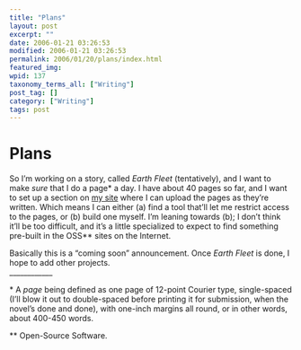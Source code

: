 ```yaml
---
title: "Plans"
layout: post
excerpt: ""
date: 2006-01-21 03:26:53
modified: 2006-01-21 03:26:53
permalink: 2006/01/20/plans/index.html
featured_img: 
wpid: 137
taxonomy_terms_all: ["Writing"]
post_tag: []
category: ["Writing"]
tags: post
---
```


# Plans

So I’m working on a story, called <span style="font-style: italic">Earth Fleet</span> (tentatively), and I want to make <span style="font-style: italic">sure</span> that I do a page\* a day. I have about 40 pages so far, and I want to set up a section on [my site](/) where I can upload the pages as they’re written. Which means I can either (a) find a tool that’ll let me restrict access to the pages, or (b) build one myself. I’m leaning towards (b); I don’t think it’ll be too difficult, and it’s a little specialized to expect to find something pre-built in the OSS\*\* sites on the Internet.

Basically this is a “coming soon” announcement. Once <span style="font-style: italic">Earth Fleet</span> is done, I hope to add other projects.  
\_\_\_\_\_\_\_\_\_\_\_\_

\* A <span style="font-style: italic">page</span> being defined as one page of 12-point Courier type, single-spaced (I’ll blow it out to double-spaced before printing it for submission, when the novel’s done and done), with one-inch margins all round, or in other words, about 400-450 words.

\*\* Open-Source Software.